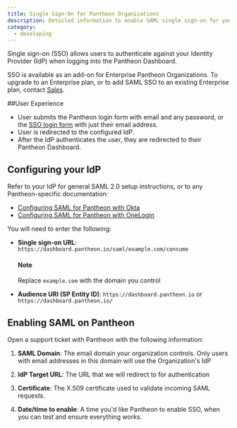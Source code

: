 ```yaml
---
title: Single Sign-On for Pantheon Organizations
description: Detailed information to enable SAML single sign-on for your organization.
category:
  - developing
---
```

Single sign-on (SSO) allows users to authenticate against your Identity Provider (IdP) when logging into the Pantheon Dashboard.

SSO is available as an add-on for Enterprise Pantheon Organizations.
To upgrade to an Enterprise plan, or to add SAML SSO to an existing Enterprise plan, contact [Sales](https://pantheon.io/why-pantheon-enterprise).

##User Experience
* User submits the Pantheon login form with email and any password, or the [SSO login form](https://dashboard.pantheon.io/sso) with just their email address.
* User is redirected to the configured IdP.  
* After the IdP authenticates the user, they are redirected to their Pantheon Dashboard.

## Configuring your IdP

Refer to your IdP for general SAML 2.0 setup instructions, or to any Pantheon-specific documentation:

* [Configuring SAML for Pantheon with Okta](/docs/articles/organizations/saml-for-orgs-with-okta)
* [Configuring SAML for Pantheon with OneLogin](https://onelogin.zendesk.com/hc/en-us/articles/204356174-Configuring-SAML-for-Pantheon)

You will need to enter the following:

+ **Single sign-on URL**: `https://dashboard.pantheon.io/saml/example.com/consume`

  <div class="alert alert-info" role="alert">
  <h4>Note</h4>
  Replace <code>example.com</code> with the domain you control</div>

+ **Audience URI (SP Entity ID)**: `https://dashboard.pantheon.io` or `https://dashboard.pantheon.io/`

## Enabling SAML on Pantheon

Open a support ticket with Pantheon with the following information:

1. **SAML Domain**: The email domain your organization controls. Only users with email addresses in this domain will use the Organization's IdP

2. **IdP Target URL**: The URL that we will redirect to for authentication

3. **Certificate**: The X.509 certificate used to validate incoming SAML requests.

4. **Date/time to enable**: A time you'd like Pantheon to enable SSO, when you can test and ensure everything works.
